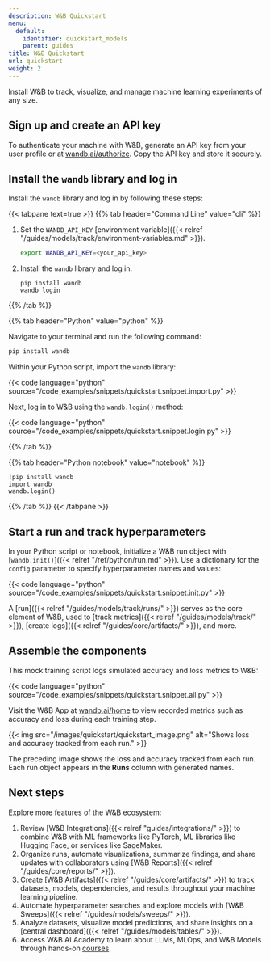 ```yaml
---
description: W&B Quickstart
menu:
  default:
    identifier: quickstart_models
    parent: guides
title: W&B Quickstart
url: quickstart
weight: 2
---
```

Install W&B to track, visualize, and manage machine learning experiments of any size.

## Sign up and create an API key

To authenticate your machine with W&B, generate an API key from your user profile or at [wandb.ai/authorize](https://wandb.ai/authorize). Copy the API key and store it securely.

## Install the `wandb` library and log in

Install the `wandb` library and log in by following these steps:

{{< tabpane text=true >}}
{{% tab header="Command Line" value="cli" %}}

1. Set the `WANDB_API_KEY` [environment variable]({{< relref "/guides/models/track/environment-variables.md" >}}).

    ```bash
    export WANDB_API_KEY=<your_api_key>
    ```

2. Install the `wandb` library and log in.

    ```shell
    pip install wandb
    wandb login
    ```

{{% /tab %}}

{{% tab header="Python" value="python" %}}

Navigate to your terminal and run the following command:
```bash
pip install wandb
```

Within your Python script, import the `wandb` library:

{{< code language="python" source="/code_examples/snippets/quickstart.snippet.import.py" >}}

Next, log in to W&B using the `wandb.login()` method:

{{< code language="python" source="/code_examples/snippets/quickstart.snippet.login.py" >}}

{{% /tab %}}

{{% tab header="Python notebook" value="notebook" %}}

```notebook
!pip install wandb
import wandb
wandb.login()
```

{{% /tab %}}
{{< /tabpane >}}

## Start a run and track hyperparameters

In your Python script or notebook, initialize a W&B run object with [`wandb.init()`]({{< relref "/ref/python/run.md" >}}). Use a dictionary for the `config` parameter to specify hyperparameter names and values:

{{< code language="python" source="/code_examples/snippets/quickstart.snippet.init.py" >}}

A [run]({{< relref "/guides/models/track/runs/" >}}) serves as the core element of W&B, used to [track metrics]({{< relref "/guides/models/track/" >}}), [create logs]({{< relref "/guides/core/artifacts/" >}}), and more.

## Assemble the components

This mock training script logs simulated accuracy and loss metrics to W&B:

{{< code language="python" source="/code_examples/snippets/quickstart.snippet.all.py" >}}

Visit the W&B App at [wandb.ai/home](https://wandb.ai/home) to view recorded metrics such as accuracy and loss during each training step.

{{< img src="/images/quickstart/quickstart_image.png" alt="Shows loss and accuracy tracked from each run." >}}

The preceding image shows the loss and accuracy tracked from each run. Each run object appears in the **Runs** column with generated names.

## Next steps

Explore more features of the W&B ecosystem:

1. Review [W&B Integrations]({{< relref "guides/integrations/" >}}) to combine W&B with ML frameworks like PyTorch, ML libraries like Hugging Face, or services like SageMaker.
2. Organize runs, automate visualizations, summarize findings, and share updates with collaborators using [W&B Reports]({{< relref "/guides/core/reports/" >}}).
3. Create [W&B Artifacts]({{< relref "/guides/core/artifacts/" >}}) to track datasets, models, dependencies, and results throughout your machine learning pipeline.
4. Automate hyperparameter searches and explore models with [W&B Sweeps]({{< relref "/guides/models/sweeps/" >}}).
5. Analyze datasets, visualize model predictions, and share insights on a [central dashboard]({{< relref "/guides/models/tables/" >}}).
6. Access W&B AI Academy to learn about LLMs, MLOps, and W&B Models through hands-on [courses](https://wandb.me/courses).